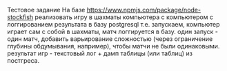 Тестовое задание
На базе https://www.npmjs.com/package/node-stockfish
реализовать игру в шахматы компьютера с компьютером с логгированием результата в базу postgresql
т.е. запускаем, компьютер играет сам с собой в шахматы, матч логгируется в базу.
один запуск - один матч, добавить варьирование сложностью (через ограничение глубины обдумывания, например), чтобы матчи не были одинаковыми.
результат игр - текстовый лог + дамп таблицы (или таблиц) из постгреса.